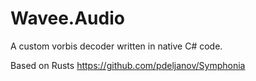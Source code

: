 # Wavee.Audio

A custom vorbis decoder written in native C# code.

Based on Rusts https://github.com/pdeljanov/Symphonia
